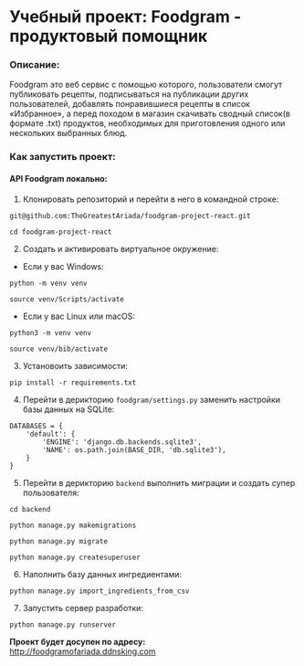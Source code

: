 # Учебный проект: Foodgram - продуктовый помощник
### Описание:
Foodgram это веб сервис с помощью которого, пользователи смогут публиковать рецепты, подписываться на публикации других пользователей, добавлять понравившиеся рецепты в список «Избранное», а перед походом в магазин скачивать сводный список(в формате .txt) продуктов, необходимых для приготовления одного или нескольких выбранных блюд.

### Как запустить проект:
#### API Foodgram локально:
1. Клонировать репозиторий и перейти в него в командной строке:
```
git@github.com:TheGreatestAriada/foodgram-project-react.git
```
```
cd foodgram-project-react
```
2. Cоздать и активировать виртуальное окружение:

* Если у вас Windows:
```
python -m venv venv
```
```
source venv/Scripts/activate
```
* Если у вас Linux или macOS:
```
python3 -m venv venv
```
```
source venv/bib/activate
```
3. Установоить зависимости:
```
pip install -r requirements.txt
```
4. Перейти в дерикторию `foodgram/settings.py` заменить настройки базы данных на SQLite:
```
DATABASES = {
    'default': {
        'ENGINE': 'django.db.backends.sqlite3',
        'NAME': os.path.join(BASE_DIR, 'db.sqlite3'),
    }
}
```

5. Перейти в дерикторию `backend` выполнить миграции и создать супер пользователя:
```
cd backend
```
```
python manage.py makemigrations
```
```
python manage.py migrate
```
```
python manage.py createsuperuser
```
6. Наполнить базу данных ингредиентами:
```
python manage.py import_ingredients_from_csv
```
7. Запустить сервер разработки:
```
python manage.py runserver
```

**Проект будет досупен по адресу:**  
http://foodgramofariada.ddnsking.com 
